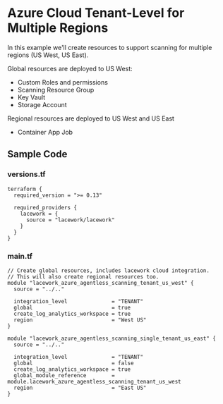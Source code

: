 # Azure Cloud Tenant-Level for Multiple Regions

In this example we'll create resources to support scanning for multiple regions (US West, US East). 

Global resources are deployed to US West:
- Custom Roles and permissions
- Scanning Resource Group
- Key Vault 
- Storage Account

Regional resources are deployed to US West and US East
- Container App Job 

## Sample Code

### versions.tf
```hcl
terraform {
  required_version = ">= 0.13"

  required_providers {
    lacework = {
      source = "lacework/lacework"
    }
  }
}
```

### main.tf
```hcl
// Create global resources, includes lacework cloud integration.
// This will also create regional resources too.
module "lacework_azure_agentless_scanning_tenant_us_west" {
  source = "../.."

  integration_level              = "TENANT"
  global                         = true
  create_log_analytics_workspace = true
  region                         = "West US"
}

module "lacework_azure_agentless_scanning_single_tenant_us_east" {
  source = "../.."

  integration_level              = "TENANT"
  global                         = false
  create_log_analytics_workspace = true
  global_module_reference        = module.lacework_azure_agentless_scanning_tenant_us_west
  region                         = "East US"
}
```
